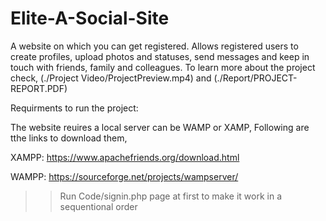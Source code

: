 # Elite-A-Social-Site
A website on which you can get registered. Allows registered users to create profiles, upload photos and statuses, send messages and keep in touch with friends, family and colleagues.
To learn more about the project check,
(./Project Video/ProjectPreview.mp4) and (./Report/PROJECT-REPORT.PDF)

Requirments to run the project:

The website reuires a local server can be WAMP or XAMP, Following are tthe links to download them,

XAMPP: https://www.apachefriends.org/download.html

WAMPP: https://sourceforge.net/projects/wampserver/

>>Run Code/signin.php page at first to make it work in a sequentional order



